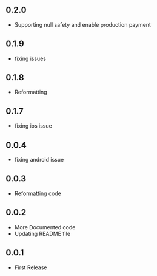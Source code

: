 ## 0.2.0

* Supporting null safety and enable production payment

## 0.1.9

* fixing issues

## 0.1.8

* Reformatting

## 0.1.7

* fixing ios issue

## 0.0.4

* fixing android issue

## 0.0.3

* Reformatting code

## 0.0.2

* More Documented code
* Updating README file

## 0.0.1

* First Release
